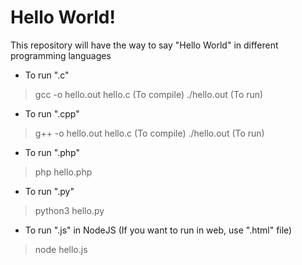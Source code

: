 # Hello World!

This repository will have the way to say "Hello World" in different programming languages

- To run ".c"
> gcc -o hello.out hello.c  (To compile)
> ./hello.out   (To run)

- To run ".cpp"
> g++ -o hello.out hello.c  (To compile)
> ./hello.out   (To run)


- To run ".php"
> php hello.php

- To run ".py"
> python3 hello.py

- To run ".js" in NodeJS (If you want to run in web, use ".html" file)
> node hello.js
